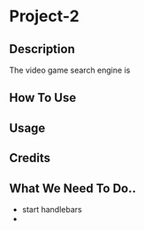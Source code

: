 # Project-2

## Description
The video game search engine is 

## How To Use

## Usage

## Credits

## What We Need To Do..
- start handlebars
- 